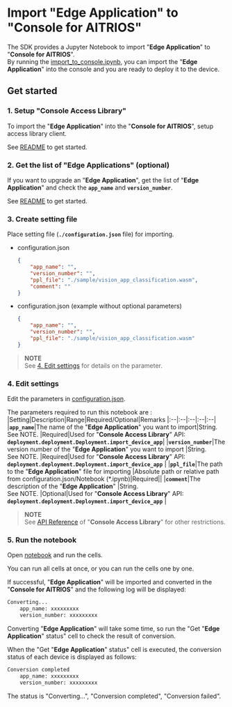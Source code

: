 # Import "**Edge Application**" to "**Console for AITRIOS**"
The SDK provides a Jupyter Notebook to import "**Edge Application**" to "**Console for AITRIOS**". <br>
By running the [import_to_console.ipynb](./import_to_console.ipynb), you can import the "**Edge Application**" into the console and you are ready to deploy it to the device.

## Get started
### 1. Setup "**Console Access Library**"
To import the "**Edge Application**" into the "**Console for AITRIOS**", setup access library client.

See [README](./../../_common/set_up_console_client/README.md) to get started.

### 2. Get the list of "**Edge Applications**" (optional)
If you want to upgrade an "**Edge Application**", get the list of "**Edge Application**" and check the **`app_name`** and **`version_number`**.

See [README](./../get_application_list/README.md) to get started.

### 3. Create setting file
Place setting file (**`./configuration.json`** file) for importing.
- configuration.json
    ```json
	{
		"app_name": "",
		"version_number": "",
		"ppl_file": "./sample/vision_app_classification.wasm",
		"comment": ""
	}
    ```

- configuration.json (example without optional parameters)
    ```json
	{
		"app_name": "",
		"version_number": "",
		"ppl_file": "./sample/vision_app_classification.wasm"
	}
    ```

> **NOTE**<br>
> See [4. Edit settings](#4-edit-settings) for details on the parameter.

### 4. Edit settings
Edit the parameters in [configuration.json](./configuration.json).

The parameters required to run this notebook are :
|Setting|Description|Range|Required/Optional|Remarks
|:--|:--|:--|:--|:--|
|**`app_name`**|The name of the "**Edge Application**" you want to import|String. <br>See NOTE. |Required|Used for "**Console Access Library**" API:<br>**`deployment.deployment.Deployment.import_device_app`**|
|**`version_number`**|The version number of the "**Edge Application**" you want to import |String. <br>See NOTE. |Required|Used for "**Console Access Library**" API:<br>**`deployment.deployment.Deployment.import_device_app`** |
|**`ppl_file`**|The path to the "**Edge Application**" file for importing |Absolute path or relative path from configuration.json/Notebook (*.ipynb)|Required||
|**`comment`**|The description of the "**Edge Application**" |String. <br>See NOTE. |Optional|Used for "**Console Access Library**" API:<br>**`deployment.deployment.Deployment.import_device_app`** |

> **NOTE**<br>
> See [API Reference](https://developer.aitrios.sony-semicon.com/development-guides/reference/api-references/) of "**Console Access Library**" for other restrictions.

### 5. Run the notebook
Open [notebook](./import_to_console.ipynb) and run the cells.

You can run all cells at once, or you can run the cells one by one.

If successful, "**Edge Application**" will be imported and converted in the "**Console for AITRIOS**" and the following log will be displayed:
```bash
Converting...
	app_name: xxxxxxxxx
	version_number: xxxxxxxxx
```

Converting "**Edge Application**" will take some time, so run the "Get "**Edge Application**" status" cell to check the result of conversion.

When the "Get "**Edge Application**" status" cell is executed, the conversion status of each device is displayed as follows:
```bash
Conversion completed
	app_name: xxxxxxxxx
	version_number: xxxxxxxxx
```
The status is "Converting...", "Conversion completed", "Conversion failed".